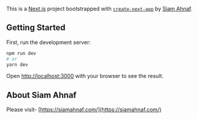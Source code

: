 This is a [Next.js](https://nextjs.org/) project bootstrapped with [`create-next-app`](https://github.com/vercel/next.js/tree/canary/packages/create-next-app) by [Siam Ahnaf](siamahnaf.com).

## Getting Started

First, run the development server:

```bash
npm run dev
# or
yarn dev
```

Open [http://localhost:3000](http://localhost:3000) with your browser to see the result.

## About Siam Ahnaf

Please visit- [https://siamahnaf.com/](https://siamahnaf.com/)


